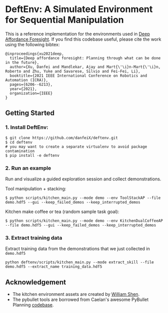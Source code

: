 # DeftEnv: A Simulated Environment for Sequential Manipulation

This is a reference implementation for the environments used in [Deep Affordance Foresight](https://arxiv.org/abs/2011.08424).
If you find this codebase useful, please cite the work using the following bibtex:

```
@inproceedings{xu2021deep,
  title={Deep affordance foresight: Planning through what can be done in the future},
  author={Xu, Danfei and Mandlekar, Ajay and Mart{\'\i}n-Mart{\'\i}n, Roberto and Zhu, Yuke and Savarese, Silvio and Fei-Fei, Li},
  booktitle={2021 IEEE International Conference on Robotics and Automation (ICRA)},
  pages={6206--6213},
  year={2021},
  organization={IEEE}
}
```

## Getting Started
### 1. Install DeftEnv:
```
$ git clone https://github.com/danfeiX/deftenv.git
$ cd deftenv
# you may want to create a separate virtualenv to avoid package contamination
$ pip install -e deftenv
```

### 2. Run an example
Run and visualize a guided exploration session and collect demonstrations.

Tool manipulation + stacking:
```angular2html
$ python scripts/kitchen_main.py --mode demo --env ToolStackAP --file demo.hdf5 --gui --keep_failed_demos --keep_interrupted_demos
```

Kitchen make coffee or tea (random sample task goal):
```angular2html
$ python scripts/kitchen_main.py --mode demo --env KitchenDualCoffeeAP --file demo.hdf5 --gui --keep_failed_demos --keep_interrupted_demos
```

### 3. Extract training data
Extract training data from the demonstrations that we just collected in `demo.hdf5`
```angular2html
python deftenv/scripts/kitchen_main.py --mode extract_skill --file demo.hdf5 --extract_name training_data.hdf5
```

## Acknowledgement
- The kitchen environment assets are created by [William Shen](https://cs.stanford.edu/people/bshen88/#publications).
- The pybullet tools are borrowed from Caelan's awesome PyBullet Planning [codebase](https://github.com/caelan/pybullet-planning).
